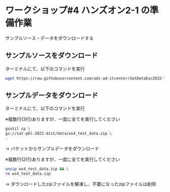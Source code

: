 # ワークショップ#4 ハンズオン2-1 の準備作業

サンプルソース・データをダウンロードする

## サンプルソースをダウンロード

ターミナルにて、以下のコマンドを実行

```sh
wget https://raw.githubusercontent.com/ads-ad-itcenter/SatDataExc2022-TechHandouts/main/assets/use_vertex_ai_endpoint_sample.ipynb
```

## サンプルデータをダウンロード

ターミナルにて、以下のコマンドを実行

※複数行(3行)ありますが、一度に全てを実行してください
```sh
gsutil cp \
gs://sat-pbl-2022-dist/data/ws4_test_data.zip \
.
```
→ バケットからサンプルデータをダウンロード

※複数行(2行)ありますが、一度に全てを実行してください
```sh
unzip ws4_test_data.zip && \
rm ws4_test_data.zip
```
→ ダウンロードしたzipファイルを解凍し、不要になったzipファイルは削除
